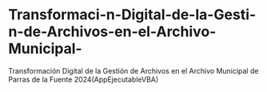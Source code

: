 # Transformaci-n-Digital-de-la-Gesti-n-de-Archivos-en-el-Archivo-Municipal-
Transformación Digital de la Gestión de Archivos en el Archivo Municipal de Parras de la Fuente 2024(AppEjecutableVBA)

